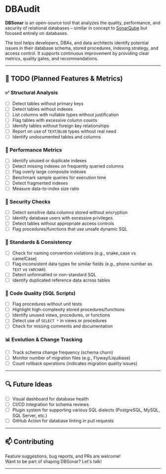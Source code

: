 # DBAudit

**DBSonar** is an open-source tool that analyzes the quality, performance, and security of relational databases – similar in concept to [SonarQube](https://www.sonarqube.org/) but focused entirely on databases.

The tool helps developers, DBAs, and data architects identify potential issues in their database schema, stored procedures, indexing strategy, and access control. It supports continuous improvement by providing clear metrics, quality gates, and recommendations.

---

## 📌 TODO (Planned Features & Metrics)

### ✅ Structural Analysis
- [ ] Detect tables without primary keys
- [ ] Detect tables without indexes
- [ ] List columns with nullable types without justification
- [ ] Flag tables with excessive column counts
- [ ] Identify tables without foreign key relationships
- [ ] Report on use of `TEXT`/`BLOB` types without real need
- [ ] Identify undocumented tables and columns

### 🚀 Performance Metrics
- [ ] Identify unused or duplicate indexes
- [ ] Detect missing indexes on frequently queried columns
- [ ] Flag overly large composite indexes
- [ ] Benchmark sample queries for execution time
- [ ] Detect fragmented indexes
- [ ] Measure data-to-index size ratio

### 🔐 Security Checks
- [ ] Detect sensitive data columns stored without encryption
- [ ] Identify database users with excessive privileges
- [ ] Detect tables without appropriate access controls
- [ ] Flag procedures/functions that use unsafe dynamic SQL

### 📏 Standards & Consistency
- [ ] Check for naming convention violations (e.g., snake_case vs camelCase)
- [ ] Flag inconsistent data types for similar fields (e.g., phone number as `TEXT` vs `VARCHAR`)
- [ ] Detect unformatted or non-standard SQL
- [ ] Identify duplicated reference data across tables

### 🧠 Code Quality (SQL Scripts)
- [ ] Flag procedures without unit tests
- [ ] Highlight high-complexity stored procedures/functions
- [ ] Identify unused views, procedures, or functions
- [ ] Detect use of `SELECT *` in views or procedures
- [ ] Check for missing comments and documentation

### 📊 Evolution & Change Tracking
- [ ] Track schema change frequency (schema churn)
- [ ] Monitor number of migration files (e.g., Flyway/Liquibase)
- [ ] Count rollback operations (indicates migration quality issues)

---

## 🔍 Future Ideas
- [ ] Visual dashboard for database health
- [ ] CI/CD integration for schema reviews
- [ ] Plugin system for supporting various SQL dialects (PostgreSQL, MySQL, SQL Server, etc.)
- [ ] GitHub Action for database linting in pull requests

---

## 📫 Contributing

Feature suggestions, bug reports, and PRs are welcome!  
Want to be part of shaping DBSonar? Let's talk!

---
